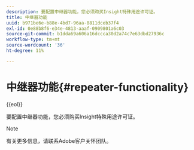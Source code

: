 ```yaml
---
description: 要配置中继器功能，您必须购买Insight特殊用途许可证。
title: 中继器功能
uuid: b971be6e-b88e-4bd7-96aa-8811dceb37f4
exl-id: 0e88b8f6-e34e-4813-aaaf-0909801a6c03
source-git-commit: b1dda69a606a16dccca30d2a74c7e63dbd27936c
workflow-type: tm+mt
source-wordcount: '36'
ht-degree: 11%

---
```


# 中继器功能{#repeater-functionality}

{{eol}}

要配置中继器功能，您必须购买Insight特殊用途许可证。

>[!NOTE]
>
>有关更多信息，请联系Adobe客户关怀团队。
